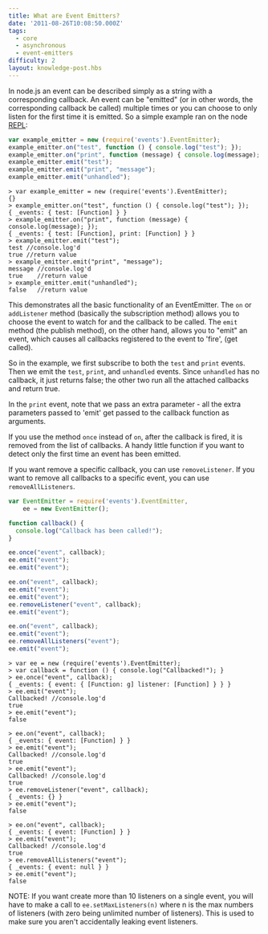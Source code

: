 ```yaml
---
title: What are Event Emitters?
date: '2011-08-26T10:08:50.000Z'
tags:
  - core
  - asynchronous
  - event-emitters
difficulty: 2
layout: knowledge-post.hbs
---
```


In node.js an event can be described simply as a string with a corresponding callback. An event can be "emitted" (or in other words, the corresponding callback be called) multiple times or you can choose to only listen for the first time it is emitted. So a simple example ran on the node [REPL](/en/knowledge/REPL/how-to-use-nodejs-repl/):

```javascript
var example_emitter = new (require('events').EventEmitter);
example_emitter.on("test", function () { console.log("test"); });
example_emitter.on("print", function (message) { console.log(message); });
example_emitter.emit("test");
example_emitter.emit("print", "message");
example_emitter.emit("unhandled");
```

```
> var example_emitter = new (require('events').EventEmitter);
{}
> example_emitter.on("test", function () { console.log("test"); });
{ _events: { test: [Function] } }
> example_emitter.on("print", function (message) { console.log(message); });
{ _events: { test: [Function], print: [Function] } }
> example_emitter.emit("test");
test //console.log'd
true //return value
> example_emitter.emit("print", "message");
message //console.log'd
true    //return value
> example_emitter.emit("unhandled");
false   //return value
```

This demonstrates all the basic functionality of an EventEmitter. The `on` or `addListener` method (basically the subscription method) allows you to choose the event to watch for and the callback to be called. The `emit` method (the publish method), on the other hand, allows you to "emit" an event, which causes all callbacks registered to the event to 'fire', (get called).

So in the example, we first subscribe to both the `test` and `print` events. Then we emit the `test`, `print`, and `unhandled` events. Since `unhandled` has no callback, it just returns false; the other two run all the attached callbacks and return true.

In the `print` event, note that we pass an extra parameter - all the extra parameters passed to 'emit' get passed to the callback function as arguments.

If you use the method `once` instead of `on`, after the callback is fired, it is removed from the list of callbacks. A handy little function if you want to detect only the first time an event has been emitted.

If you want remove a specific callback, you can use `removeListener`. If you want to remove all callbacks to a specific event, you can use `removeAllListeners`.

```javascript
var EventEmitter = require('events').EventEmitter,
    ee = new EventEmitter();

function callback() {
  console.log("Callback has been called!");
}

ee.once("event", callback);
ee.emit("event");
ee.emit("event");

ee.on("event", callback);
ee.emit("event");
ee.emit("event");
ee.removeListener("event", callback);
ee.emit("event");

ee.on("event", callback);
ee.emit("event");
ee.removeAllListeners("event");
ee.emit("event");
```

```
> var ee = new (require('events').EventEmitter);
> var callback = function () { console.log("Callbacked!"); }
> ee.once("event", callback);
{ _events: { event: { [Function: g] listener: [Function] } } }
> ee.emit("event");
Callbacked! //console.log'd
true
> ee.emit("event");
false

> ee.on("event", callback);
{ _events: { event: [Function] } }
> ee.emit("event");
Callbacked! //console.log'd
true
> ee.emit("event");
Callbacked! //console.log'd
true
> ee.removeListener("event", callback);
{ _events: {} }
> ee.emit("event");
false

> ee.on("event", callback);
{ _events: { event: [Function] } }
> ee.emit("event");
Callbacked! //console.log'd
true
> ee.removeAllListeners("event");
{ _events: { event: null } }
> ee.emit("event");
false
```

NOTE: If you want create more than 10 listeners on a single event, you will have to make a call to `ee.setMaxListeners(n)` where n is the max numbers of listeners (with zero being unlimited number of listeners). This is used to make sure you aren't accidentally leaking event listeners.
